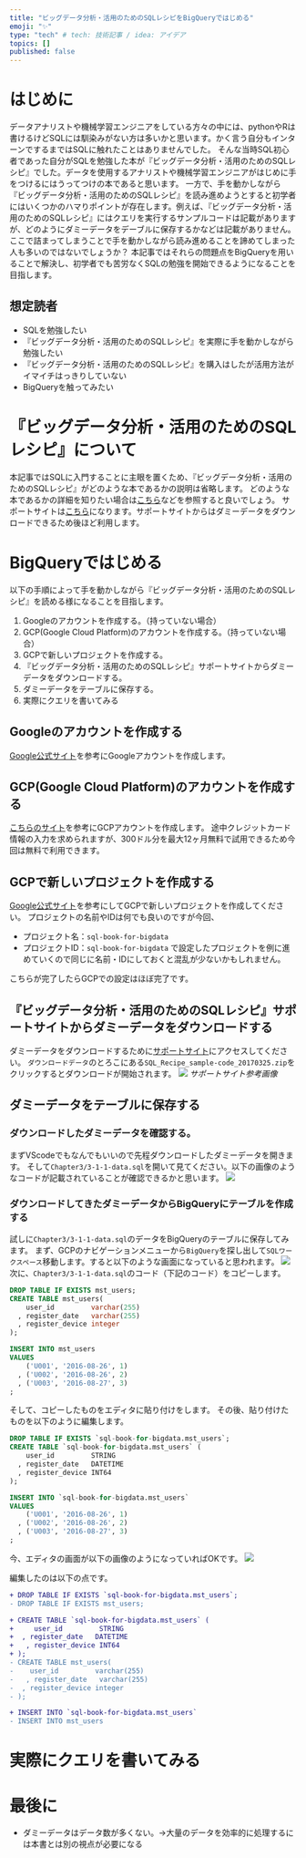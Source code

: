 ```yaml
---
title: "ビッグデータ分析・活用のためのSQLレシピをBigQueryではじめる"
emoji: "✨"
type: "tech" # tech: 技術記事 / idea: アイデア
topics: []
published: false
---
```


# はじめに

データアナリストや機械学習エンジニアをしている方々の中には、pythonやRは書けるけどSQLには馴染みがない方は多いかと思います。かく言う自分もインターンでするまではSQLに触れたことはありませんでした。
そんな当時SQL初心者であった自分がSQLを勉強した本が『ビッグデータ分析・活用のためのSQLレシピ』でした。データを使用するアナリストや機械学習エンジニアがはじめに手をつけるにはうってつけの本であると思います。
一方で、手を動かしながら『ビッグデータ分析・活用のためのSQLレシピ』を読み進めようとすると初学者にはいくつかのハマりポイントが存在します。例えば、『ビッグデータ分析・活用のためのSQLレシピ』にはクエリを実行するサンプルコードは記載がありますが、どのようにダミーデータをデーブルに保存するかなどは記載がありません。ここで詰まってしまうことで手を動かしながら読み進めることを諦めてしまった人も多いのではないでしょうか？
本記事ではそれらの問題点をBigQueryを用いることで解決し、初学者でも苦労なくSQLの勉強を開始できるようになることを目指します。
## 想定読者
- SQLを勉強したい
- 『ビッグデータ分析・活用のためのSQLレシピ』を実際に手を動かしながら勉強したい
- 『ビッグデータ分析・活用のためのSQLレシピ』を購入はしたが活用方法がイマイチはっきりしていない
- BigQueryを触ってみたい

# 『ビッグデータ分析・活用のためのSQLレシピ』について
本記事ではSQLに入門することに主眼を置くため、『ビッグデータ分析・活用のためのSQLレシピ』がどのような本であるかの説明は省略します。
どのような本であるかの詳細を知りたい場合は[こちら](https://tjo.hatenablog.com/entry/2017/04/12/233208)などを参照すると良いでしょう。
サポートサイトは[こちら](https://book.mynavi.jp/supportsite/detail/9784839961268.html)になります。サポートサイトからはダミーデータをダウンロードできるため後ほど利用します。
# BigQueryではじめる
以下の手順によって手を動かしながら『ビッグデータ分析・活用のためのSQLレシピ』を読める様になることを目指します。
1. Googleのアカウントを作成する。（持っていない場合）
1. GCP(Google Cloud Platform)のアカウントを作成する。（持っていない場合）
1. GCPで新しいプロジェクトを作成する。
1. 『ビッグデータ分析・活用のためのSQLレシピ』サポートサイトからダミーデータをダウンロードする。
1. ダミーデータをテーブルに保存する。
1. 実際にクエリを書いてみる
## Googleのアカウントを作成する
[Google公式サイト](https://support.google.com/accounts/answer/27441?hl=ja)を参考にGoogleアカウントを作成します。
## GCP(Google Cloud Platform)のアカウントを作成する
[こちらのサイト](https://www.purin-it.com/make-gcp-account)を参考にGCPアカウントを作成します。
途中クレジットカード情報の入力を求められますが、300ドル分を最大12ヶ月無料で試用できるため今回は無料で利用できます。
## GCPで新しいプロジェクトを作成する
[Google公式サイト](https://cloud.google.com/apigee/docs/hybrid/v1.2/precog-gcpproject?hl=ja)を参考にしてGCPで新しいプロジェクトを作成してください。
プロジェクトの名前やIDは何でも良いのですが今回、
- プロジェクト名：`sql-book-for-bigdata`
- プロジェクトID：`sql-book-for-bigdata`
で設定したプロジェクトを例に進めていくので同じに名前・IDにしておくと混乱が少ないかもしれません。

こちらが完了したらGCPでの設定はほぼ完了です。
## 『ビッグデータ分析・活用のためのSQLレシピ』サポートサイトからダミーデータをダウンロードする
ダミーデータをダウンロードするために[サポートサイト](https://book.mynavi.jp/supportsite/detail/9784839961268.html)にアクセスしてください。
`ダウンロードデータ`のとろこにある`SQL_Recipe_sample-code_20170325.zip`をクリックするとダウンロードが開始されます。
![](../images/sqp-book/suport-site.png)
*サポートサイト参考画像*
## ダミーデータをテーブルに保存する
### ダウンロードしたダミーデータを確認する。
まずVScodeでもなんでもいいので先程ダウンロードしたダミーデータを開きます。
そして`Chapter3/3-1-1-data.sql`を開いて見てください。以下の画像のようなコードが記載されていることが確認できるかと思います。
![](../images/sqp-book/dummy_download.png)

### ダウンロードしてきたダミーデータからBigQueryにテーブルを作成する
試しに`Chapter3/3-1-1-data.sql`のデータをBigQueryのテーブルに保存してみます。
まず、GCPのナビゲーションメニューから`BigQuery`を探し出して`SQLワークスペース`移動します。すると以下のような画面になっていると思われます。
![](../images/sqp-book/sql-workspace.png)
次に、`Chapter3/3-1-1-data.sql`のコード（下記のコード）をコピーします。
```SQL
DROP TABLE IF EXISTS mst_users;
CREATE TABLE mst_users(
    user_id         varchar(255)
  , register_date   varchar(255)
  , register_device integer
);

INSERT INTO mst_users
VALUES
    ('U001', '2016-08-26', 1)
  , ('U002', '2016-08-26', 2)
  , ('U003', '2016-08-27', 3)
;
```
そして、コピーしたものをエディタに貼り付けをします。
その後、貼り付けたものを以下のように編集します。
```SQL
DROP TABLE IF EXISTS `sql-book-for-bigdata.mst_users`;
CREATE TABLE `sql-book-for-bigdata.mst_users` (
    user_id         STRING
  , register_date   DATETIME
  , register_device INT64
);

INSERT INTO `sql-book-for-bigdata.mst_users`
VALUES
    ('U001', '2016-08-26', 1)
  , ('U002', '2016-08-26', 2)
  , ('U003', '2016-08-27', 3)
;
```
今、エディタの画面が以下の画像のようになっていればOKです。
![](../images/sqp-book/bq-editor.png)

編集したのは以下の点です。
```diff SQL
+ DROP TABLE IF EXISTS `sql-book-for-bigdata.mst_users`;
- DROP TABLE IF EXISTS mst_users;

+ CREATE TABLE `sql-book-for-bigdata.mst_users` (
+     user_id         STRING
+  , register_date   DATETIME
+   , register_device INT64
+ );
- CREATE TABLE mst_users(
-    user_id         varchar(255)
-   , register_date   varchar(255)
-  , register_device integer
- );

+ INSERT INTO `sql-book-for-bigdata.mst_users`
- INSERT INTO mst_users
```

# 実際にクエリを書いてみる

# 最後に

- ダミーデータはデータ数が多くない。→大量のデータを効率的に処理するには本書とは別の視点が必要になる




